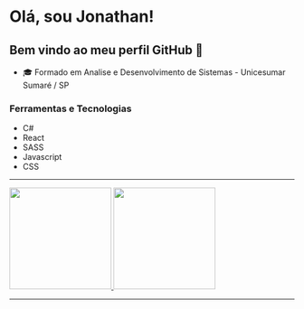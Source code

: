 # Olá, sou Jonathan!

## Bem vindo ao meu perfil GitHub 👋
- 🎓 Formado em Analise e Desenvolvimento de Sistemas - Unicesumar Sumaré / SP

### Ferramentas e Tecnologias
- C#
- React
- SASS
- Javascript
- CSS
---

<div>
  <a href="https://github.com/jonathanBenedito">
  <img height="180em" src="https://github-readme-stats.vercel.app/api/top-langs/?username=jonathanBenedito&layout=compact&theme=github_dark"/>
  <img height="180em" src="https://github-readme-stats.vercel.app/api?username=jonathanBenedito&show_icons=true&theme=github_dark&include_all_commits=true&count_private=true"/>
</div>
  
---
